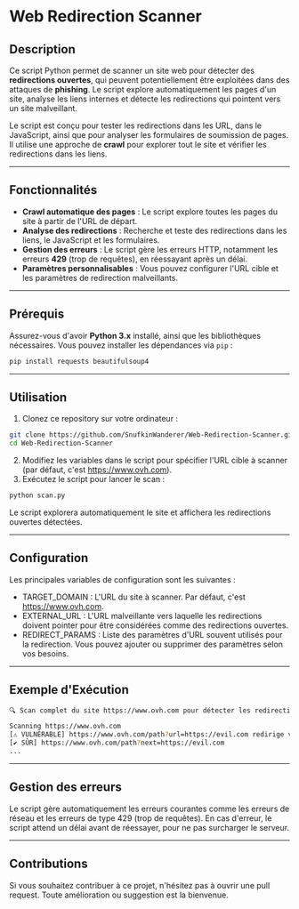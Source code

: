 # Web Redirection Scanner

## Description

Ce script Python permet de scanner un site web pour détecter des **redirections ouvertes**, qui peuvent potentiellement être exploitées dans des attaques de **phishing**. Le script explore automatiquement les pages d'un site, analyse les liens internes et détecte les redirections qui pointent vers un site malveillant.

Le script est conçu pour tester les redirections dans les URL, dans le JavaScript, ainsi que pour analyser les formulaires de soumission de pages. Il utilise une approche de **crawl** pour explorer tout le site et vérifier les redirections dans les liens.

---

## Fonctionnalités

- **Crawl automatique des pages** : Le script explore toutes les pages du site à partir de l'URL de départ.
- **Analyse des redirections** : Recherche et teste des redirections dans les liens, le JavaScript et les formulaires.
- **Gestion des erreurs** : Le script gère les erreurs HTTP, notamment les erreurs **429** (trop de requêtes), en réessayant après un délai.
- **Paramètres personnalisables** : Vous pouvez configurer l'URL cible et les paramètres de redirection malveillants.

---

## Prérequis

Assurez-vous d'avoir **Python 3.x** installé, ainsi que les bibliothèques nécessaires. Vous pouvez installer les dépendances via `pip` :

```bash
pip install requests beautifulsoup4
```

---

## Utilisation

1. Clonez ce repository sur votre ordinateur :

```bash
git clone https://github.com/SnufkinWanderer/Web-Redirection-Scanner.git
cd Web-Redirection-Scanner
```

2. Modifiez les variables dans le script pour spécifier l'URL cible à scanner (par défaut, c'est https://www.ovh.com).
3. Exécutez le script pour lancer le scan :
   
```bash
python scan.py
```

Le script explorera automatiquement le site et affichera les redirections ouvertes détectées.

---

## Configuration

Les principales variables de configuration sont les suivantes :

- TARGET_DOMAIN : L'URL du site à scanner. Par défaut, c'est https://www.ovh.com.
- EXTERNAL_URL : L'URL malveillante vers laquelle les redirections doivent pointer pour être considérées comme des redirections ouvertes.
- REDIRECT_PARAMS : Liste des paramètres d'URL souvent utilisés pour la redirection. Vous pouvez ajouter ou supprimer des paramètres selon vos besoins.

---

## Exemple d'Exécution

```bash
🔍 Scan complet du site https://www.ovh.com pour détecter les redirections ouvertes...

Scanning https://www.ovh.com
[⚠️ VULNÉRABLE] https://www.ovh.com/path?url=https://evil.com redirige vers https://evil.com
[✔️ SÛR] https://www.ovh.com/path?next=https://evil.com
...
```

---

## Gestion des erreurs

Le script gère automatiquement les erreurs courantes comme les erreurs de réseau et les erreurs de type 429 (trop de requêtes). En cas d'erreur, le script attend un délai avant de réessayer, pour ne pas surcharger le serveur.

---

## Contributions

Si vous souhaitez contribuer à ce projet, n'hésitez pas à ouvrir une pull request. Toute amélioration ou suggestion est la bienvenue.
